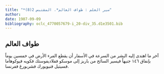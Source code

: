```yaml
---
title: "*سير العلم : طواف العالم*. المقتبس 2(8)"
author: 
date: 1907-09-09
bibliography: oclc_4770057679-i_20-div_35.d1e3501.bib
---
```




##  طواف العالم 


 آخر ما اهتدى إليه البشر من السرعة في الأسفار أن يقطع المرء الأرض في  خمسين  يوماً بإنفاق  ١٤٦  جنيهاً فيسير السائح من باريز إلى موسكو ففلاديفوستك فكويه فيوكوهاما فسيتيل فنيويورك فشربورغ ففرنسا. 

